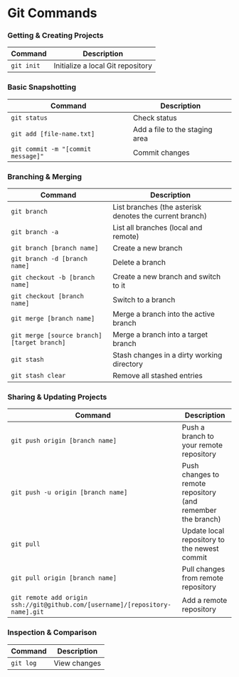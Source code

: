 Git Commands
============

### Getting & Creating Projects

| Command    |            Description            |
| -------    |            -----------            |
| `git init` | Initialize a local Git repository |

### Basic Snapshotting

| Command                            |          Description           |
| -------                            |          -----------           |
| `git status`                       |          Check status          |
| `git add [file-name.txt]`          | Add a file to the staging area |
| `git commit -m "[commit message]"` |         Commit changes         |

### Branching & Merging

| Command                         |                      Description                        |
| -------                         |                      -----------                        |
| `git branch`                    | List branches (the asterisk denotes the current branch) |
| `git branch -a`                 |           List all branches (local and remote)          |
| `git branch [branch name]`      |                 Create a new branch                     |
| `git branch -d [branch name]`   |                   Delete a branch                       |
| `git checkout -b [branch name]` |          Create a new branch and switch to it           |
| `git checkout [branch name]`    |                  Switch to a branch                     |
| `git merge [branch name]`       |          Merge a branch into the active branch          |
| `git merge [source branch] [target branch]` | Merge a branch into a target branch         |
| `git stash`                     |          Stash changes in a dirty working directory     |
| `git stash clear`               |                Remove all stashed entries               |

### Sharing & Updating Projects

|             Command                |                            Description                             |
|             -------                |                            -----------                             |
| `git push origin [branch name]`    |              Push a branch to your remote repository               |
| `git push -u origin [branch name]` |     Push changes to remote repository (and remember the branch)    |
| `git pull`                         |            Update local repository to the newest commit            |
| `git pull origin [branch name]`    |                Pull changes from remote repository                 |
| `git remote add origin ssh://git@github.com/[username]/[repository-name].git` | Add a remote repository |

### Inspection & Comparison

| Command   | Description  |
| -------   | -----------  |
| `git log` | View changes |



